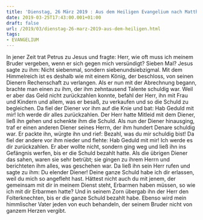 ```yaml
---
title: 'Dienstag, 26 März 2019 : Aus dem Heiligen Evangelium nach Matthäus - Mt 18,21-35.'
date: 2019-03-25T17:43:00.001+01:00
draft: false
url: /2019/03/dienstag-26-marz-2019-aus-dem-heiligen.html
tags: 
- EVANGELIUM
---
```


In jener Zeit trat Petrus zu Jesus und fragte: Herr, wie oft muss ich meinem Bruder vergeben, wenn er sich gegen mich versündigt? Sieben Mal? Jesus sagte zu ihm: Nicht siebenmal, sondern siebenundsiebzigmal. Mit dem Himmelreich ist es deshalb wie mit einem König, der beschloss, von seinen Dienern Rechenschaft zu verlangen. Als er nun mit der Abrechnung begann, brachte man einen zu ihm, der ihm zehntausend Talente schuldig war. Weil er aber das Geld nicht zurückzahlen konnte, befahl der Herr, ihn mit Frau und Kindern und allem, was er besaß, zu verkaufen und so die Schuld zu begleichen. Da fiel der Diener vor ihm auf die Knie und bat: Hab Geduld mit mir! Ich werde dir alles zurückzahlen. Der Herr hatte Mitleid mit dem Diener, ließ ihn gehen und schenkte ihm die Schuld. Als nun der Diener hinausging, traf er einen anderen Diener seines Herrn, der ihm hundert Denare schuldig war. Er packte ihn, würgte ihn und rief: Bezahl, was du mir schuldig bist! Da fiel der andere vor ihm nieder und flehte: Hab Geduld mit mir! Ich werde es dir zurückzahlen. Er aber wollte nicht, sondern ging weg und ließ ihn ins Gefängnis werfen, bis er die Schuld bezahlt hatte. Als die übrigen Diener das sahen, waren sie sehr betrübt; sie gingen zu ihrem Herrn und berichteten ihm alles, was geschehen war. Da ließ ihn sein Herr rufen und sagte zu ihm: Du elender Diener! Deine ganze Schuld habe ich dir erlassen, weil du mich so angefleht hast. Hättest nicht auch du mit jenem, der gemeinsam mit dir in meinem Dienst steht, Erbarmen haben müssen, so wie ich mit dir Erbarmen hatte? Und in seinem Zorn übergab ihn der Herr den Folterknechten, bis er die ganze Schuld bezahlt habe. Ebenso wird mein himmlischer Vater jeden von euch behandeln, der seinem Bruder nicht von ganzem Herzen vergibt.